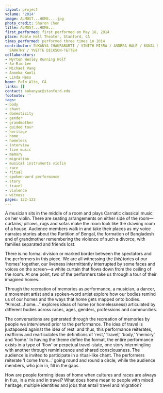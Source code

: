 ```yaml
---
layout: project
volume: '2014'
image: ALMOST...HOME....jpg
photo_credit: Sharon Chen
title: ALMOST...HOME...
first_performed: first performed on May 18, 2014
place: Roble Hall Theater, Stanford, CA
times_performed: performed three times in 2014
contributor: SUKANYA CHAKRABARTI / VINITH MISRA / ANDREA HALE / KUNAL SANGANI / SRUTI
  SARATHY / YVETTE DICKSON-TETTEH
collaborators:
- Myrton Wesley Running Wolf
- So-Rim Lee
- Michael Vang
- Anneka Kumli
- Linda Hess
home: Palo Alto, CA
links: []
contact: sukanyac@stanford.edu
footnote: ''
tags:
- body
- chant
- domesticity
- gender
- grandmother
- guided tour
- heritage
- home
- homeless
- interview
- live music
- memory
- migration
- musical instruments violin
- race
- ritual
- spoken-word performance
- story
- travel
- violence
- witness
pages: 122-123
---
```


A musician sits in the middle of a room and plays Carnatic classical music on her violin. There are seating arrangements on either side of the room—curtains, pillows, rugs and sofas make the room look like the drawing room of a house. Audience members walk in and take their places as my voice narrates stories about the Partition of Bengal, the formation of Bangladesh and of grandmother remembering the violence of such a divorce, with families separated and friends lost.

There is no formal division or marked border between the spectators and the performers in this piece. We are all witnessing the (his)tories of our ‘homes’ together, our liveness intermittently interrupted by some faces and voices on the screen—a white curtain that flows down from the ceiling of the room. At one point, two of the performers take us through a tour of their imagined homes.

Through the recreation of memories as performance, a musician, a dancer, a movement artist and a spoken-word artist explore how our bodies remind us of our homes and the ways that home gets mapped onto bodies. “Almost…home…” explores ideas of home (or homelessness) articulated by different bodies across races, ages, genders, professions and communities.

The conversations are generated through the recreation of memories by people we interviewed prior to the performance. The idea of travel is juxtaposed against the idea of rest, and thus, this performance reiterates, reaffirms and rearticulates the definitions of ‘rest,’ ‘travel,’ ‘body,’ ‘memory’ and ‘home.’ In having the theme define the format, the entire performance exists in a type of ‘flow’ or perpetual travel-state, one story intermingling with another through reminiscence and shared consciousness. The audience is invited to participate in a ritual-like chant. The performers reiterate ‘I come from…’ going round and round a circle, while the audience members, who join in, fill in the gaps.

How are people forming ideas of home when cultures and races are always in flux, in a mix and in travel? What does home mean to people with mixed heritage, multiple identities and jobs that entail travel and migration?
